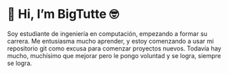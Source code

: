 <h1 className="text-mono text-lg">👋 Hi, I’m BigTutte 🤓</h1>
<p>Soy estudiante de ingeniería en computación, empezando a formar su carrera. Me entusiasma mucho aprender, y estoy comenzando a usar mi repositorio git como excusa para comenzar proyectos nuevos.
  Todavía hay mucho, muchísimo que mejorar pero le pongo voluntad y se logra, siempre se logra.</p>

<!---
BigTutte/BigTutte is a ✨ special ✨ repository because its `README.md` (this file) appears on your GitHub profile.
You can click the Preview link to take a look at your changes.
--->
